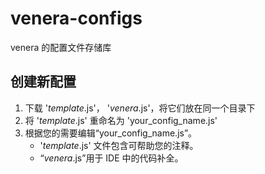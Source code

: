 # venera-configs

venera 的配置文件存储库

## 创建新配置

1. 下载 '_template_.js'， '_venera_.js'，将它们放在同一个目录下
2. 将 '_template_.js' 重命名为 'your_config_name.js'
3. 根据您的需要编辑“your_config_name.js”。
   - '_template_.js' 文件包含可帮助您的注释。
   - “_venera_.js”用于 IDE 中的代码补全。